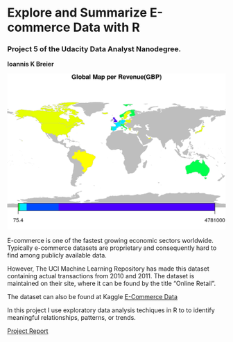 # Explore and Summarize E-commerce Data with R
### Project 5 of the Udacity Data Analyst Nanodegree.
**Ioannis K Breier**

![](map.png)


E-commerce is one of the fastest growing economic sectors worldwide. Typically e-commerce datasets are proprietary and consequently hard to find among publicly available data.

However, The UCI Machine Learning Repository has made this dataset containing actual transactions from 2010 and 2011. The dataset is maintained on their site, where it can be found by the title “Online Retail”.

The dataset can also be found at Kaggle [E-Commerce Data](https://www.kaggle.com/carrie1/ecommerce-data)
 
In this project I use exploratory data analysis techiques in R to to identify meaningful relationships, patterns, or trends.

[Project Report](https://jkarakas.github.io/Explore-and-Summarize-Data/analysis.html)
